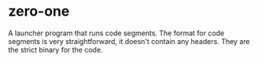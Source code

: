 # zero-one
A launcher program that runs code segments. The format for code segments is very straightforward, it doesn't contain any headers. They are the strict binary for the code.
